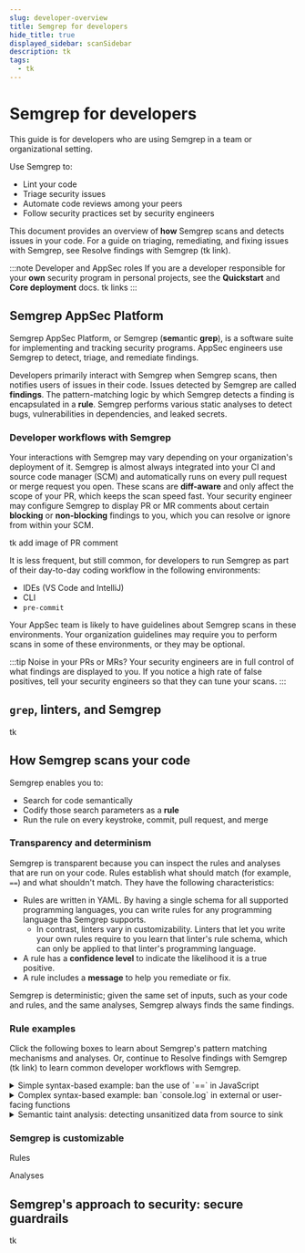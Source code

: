 ```yaml
---
slug: developer-overview
title: Semgrep for developers
hide_title: true
displayed_sidebar: scanSidebar
description: tk
tags:
  - tk
---
```


# Semgrep for developers

This guide is for developers who are using Semgrep in a team or organizational setting.

Use Semgrep to:

- Lint your code
- Triage security issues
- Automate code reviews among your peers
- Follow security practices set by security engineers

This document provides an overview of **how** Semgrep scans and detects issues in your code. For a guide on triaging, remediating, and fixing issues with Semgrep, see Resolve findings with Semgrep (tk link).

:::note Developer and AppSec roles
If you are a developer responsible for your **own** security program in personal projects, see the **Quickstart** and **Core deployment** docs.
tk links
:::

## Semgrep AppSec Platform

Semgrep AppSec Platform, or Semgrep (**sem**antic **grep**), is a software suite for implementing and tracking security programs. AppSec engineers use Semgrep to detect, triage, and remediate findings.

Developers primarily interact with Semgrep when Semgrep scans, then notifies users of issues in their code. Issues detected by Semgrep are called **findings**. The pattern-matching logic by which Semgrep detects a finding is encapsulated in a **rule**. Semgrep performs various static analyses to detect bugs, vulnerabilities in dependencies, and leaked secrets.

### Developer workflows with Semgrep

Your interactions with Semgrep may vary depending on your organization's deployment of it. Semgrep is almost always integrated into your CI and source code manager (SCM) and automatically runs on every pull request or merge request you open. These scans are **diff-aware** and only affect the scope of your PR, which keeps the scan speed fast. Your security engineer may configure Semgrep to display PR or MR comments about certain **blocking** or **non-blocking** findings to you, which you can resolve or ignore from within your SCM.

tk add image of PR comment

It is less frequent, but still common, for developers to run Semgrep as part of their day-to-day coding workflow in the following environments:

-  IDEs (VS Code and IntelliJ)
-  CLI
-  `pre-commit`

Your AppSec team is likely to have guidelines about Semgrep scans in these environments. Your organization guidelines may require you to perform scans in some of these environments, or they may be optional.

:::tip Noise in your PRs or MRs?
Your security engineers are in full control of what findings are displayed to you. If you notice a high rate of false positives, tell your security engineers so that they can tune your scans. 
:::

## `grep`, linters, and Semgrep

tk

## How Semgrep scans your code

Semgrep enables you to:

- Search for code semantically
- Codify those search parameters as a **rule**
- Run the rule on every keystroke, commit, pull request, and merge

### Transparency and determinism 

Semgrep is transparent because you can inspect the rules and analyses that are run on your code. Rules establish what should match (for example, `==`) and what shouldn't match. They have the following characteristics:

- Rules are written in YAML. By having a single schema for all supported programming languages, you can write rules for any programming language tha Semgrep supports.
  - In contrast, linters vary in customizability. Linters that let you write your own rules require to you learn that linter's rule schema, which can only be applied to that linter's programming language.
- A rule has a **confidence level** to indicate the likelihood it is a true positive.
- A rule includes a **message** to help you remediate or fix.

Semgrep is deterministic; given the same set of inputs, such as your code and rules, and the same analyses, Semgrep always finds the same findings.

### Rule examples

Click the following boxes to learn about Semgrep's pattern matching mechanisms and analyses. Or, continue to Resolve findings with Semgrep (tk link) to learn common developer workflows with Semgrep.

<details>
<summary>Simple syntax-based example: ban the use of `==` in JavaScript</summary>

#### Simple syntax-based example

For example, you may want to ban the use of `==` in JavaScript and instead require `===` to avoid **type coercion** when evaluating expressions, a common standard enforced in popular JavaScript linters. This is a simple find and replace in many text editors, because the ban is enforced for **all** usages of `==`. In Semgrep, you can create a rule codifying this find and replace operation to share or enforce this standard.

<iframe title="Prevent type coercion in JavaScript ==" src="https://semgrep.dev/embed/editor?snippet=5rUdbO1" width="100%" height="432px" frameBorder="0"></iframe>

This simple rule is highly accurate because it only requires the syntax defined in `pattern` to match, not the semantics. The **metavariables** $A and $B always evaluate to some expression on the left and right hand side of the `==` operator, and that is all that matters, not the meaning of $A and $B.
</details>

<details>
<summary>Complex syntax-based example: ban `console.log` in external or user-facing functions</summary>

#### Complex syntax-based example

It is a common convention to ban all uses of some language feature in user-facing code, such as `console.log()`, or `console.log()` may be permitted internally but not externally.

Semgrep enables you to create a custom best practices set of rules around cases like this.

<iframe title="Ban console.log external or user-facing functions" src="https://semgrep.dev/embed/editor?snippet=1AP5" width="100%" height="432px" frameBorder="0"></iframe>

tk explanation

</details>

<details>
<summary>Semantic taint analysis: detecting unsanitized data from source to sink</summary>

#### Semantic taint analysis example

A more complex example is detecting if **unsanitized data** is flowing from some **source**, such as saved form data, to a **sink** without sanitization.


</details>

### Semgrep is customizable

Rules

Analyses


## Semgrep's approach to security: secure guardrails

tk


